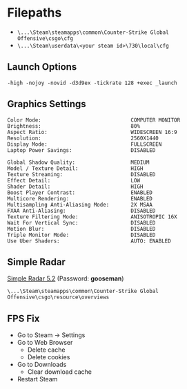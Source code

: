 # Filepaths

- `\...\Steam\steamapps\common\Counter-Strike Global Offensive\csgo\cfg`
- `\...\Steam\userdata\<your steam id>\730\local\cfg`

## Launch Options

`-high -nojoy -novid -d3d9ex -tickrate 128 +exec _launch`

## Graphics Settings

	Color Mode:                             COMPUTER MONITOR
	Brightness:                             80%
	Aspect Ratio:                           WIDESCREEN 16:9
	Resolution:                             2560X1440
	Display Mode:                           FULLSCREEN
	Laptop Power Savings:                   DISABLED

	Global Shadow Quality:                  MEDIUM
	Model / Texture Detail:                 HIGH
	Texture Streaming:                      DISABLED
	Effect Detail:                          LOW
	Shader Detail:                          HIGH
	Boost Player Contrast:                  ENABLED
	Multicore Rendering:                    ENABLED
	Multisampling Anti-Aliasing Mode:       2X MSAA
	FXAA Anti-Aliasing:                     DISABLED
	Texture Filtering Mode:                 ANISOTROPIC 16X
	Wait For Vertical Sync:                 DISABLED
	Motion Blur:                            DISABLED
	Triple Monitor Mode:                    DISABLED
	Use Uber Shaders:                       AUTO: ENABLED

## Simple Radar

[Simple Radar 5.2](https://readtldr.gg/simpleradar-download) (Password: **gooseman**)

`\...\Steam\steamapps\common\Counter-Strike Global Offensive\csgo\resource\overviews`

## FPS Fix

- Go to Steam -> Settings
- Go to Web Browser
	- Delete cache
	- Delete cookies
- Go to Downloads
	- Clear download cache
- Restart Steam
